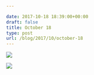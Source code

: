 ```yaml
---

date: 2017-10-18 18:39:00+00:00
draft: false
title: October 18
type: post
url: /blog/2017/10/october-18
---
```




  
![](/images/2017-10-18-201710october-18/IMG_2459.jpg)

  

  
![](/images/2017-10-18-201710october-18/IMG_2461.jpg)

  



